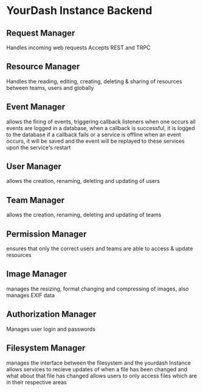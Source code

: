 # YourDash Instance Backend

Request Manager
---
Handles incoming web requests
Accepts REST and TRPC

Resource Manager
---
Handles the reading, editing, creating, deleting & sharing of resources between teams, users and globally

Event Manager
---
allows the firing of events, triggering callback listeners when one occurs
all events are logged in a database, when a callback is successful, it is logged to the database
if a callback fails or a service is offline when an event occurs, it will be saved and the event will be replayed to these services upon the service's restart

User Manager
---
allows the creation, renaming, deleting and updating of users

Team Manager
---
allows the creation, renaming, deleting and updating of teams

Permission Manager
---
ensures that only the correct users and teams are able to access & update resources

Image Manager
---
manages the resizing, format changing and compressing of images, also manages EXIF data

Authorization Manager
---
Manages user login and passwords

Filesystem Manager
---
manages the interface between the filesystem and the yourdash Instance
allows services to recieve updates of when a file has been changed and what about that file has changed
allows users to only access files which are in their respective areas
